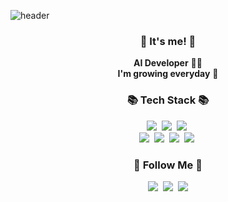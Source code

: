 ![header](https://capsule-render.vercel.app/api?type=rect&color=auto&height=300&section=header&text=Dong%20Yeong's%20&fontSize=90)



<h3 align="center">👋 It's me! 👋</h3>
<p align="center">
  <b>AI Developer</b> 👩‍💻 <br>
  <b>I'm growing everyday</b> 🌿
</p>

<h3 align="center">📚 Tech Stack 📚</h3>
<p align="center">
  <img src="https://img.shields.io/badge/C-A8B9CC?style=flat-square&logo=C&logoColor=white"/></a>&nbsp
  <img src="https://img.shields.io/badge/Python-3766AB?style=flat-square&logo=Python&logoColor=white"/></a>&nbsp 
  <img src="https://img.shields.io/badge/PyTorch-EE4C2C?style=flat-square&logo=PyTorch&logoColor=white"/></a>&nbsp 
  <br>
  <img src="https://img.shields.io/badge/TensorFlow-FF6F00?style=flat-square&logo=TensorFlow&logoColor=white"/></a>&nbsp
  <img src="https://img.shields.io/badge/MATLAB-6DB33F?style=flat-square&logo=MATLAB&logoColor=white"/></a>&nbsp 
  <img src="https://img.shields.io/badge/Ubuntu-E95420?style=flat-square&logo=Ubuntu&logoColor=white"/></a>&nbsp
  <img src="https://img.shields.io/badge/ROS-22314E?style=flat-square&logo=ROS&logoColor=white"/></a>&nbsp
  <br>
</p>

<h3 align="center">🌈 Follow Me 🌈</h3>
<p align="center">
  <a href="https://www.notion.so/1459c1e4448447c493edd1c938a033c5?pvs=4"><img src="https://img.shields.io/badge/Notion%20Blog-000000?style=flat-square&logo=Notion&logoColor=white&link=https://www.notion.so/1459c1e4448447c493edd1c938a033c5?pvs=4"/></a>&nbsp
  <a href="https://www.instagram.com/doxng_99/"><img src="https://img.shields.io/badge/Instagram-E4405F?style=flat-square&logo=Instagram&logoColor=white&link=https://www.instagram.com/doxng_99/"/></a>&nbsp
  <a href="mailto:steven6774@gmail.com"><img src="https://img.shields.io/badge/Gmail-d14836?style=flat-square&logo=Gmail&logoColor=white&link=kimhyein7110@gmail.com"/></a>
</p>
